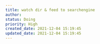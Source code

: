 ```yaml
---
title: watch dir & feed to searchengine
author: 
status: Doing
priority: High
created_date: 2021-12-04 15:19:45
updated_date: 2021-12-04 15:19:45
---
```

